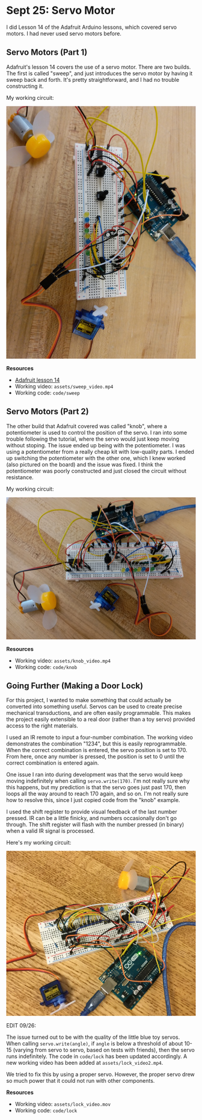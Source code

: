 # Sept 25: Servo Motor

I did Lesson 14 of the Adafruit Arduino lessons, which covered servo motors. I had never used servo motors before.

## Servo Motors (Part 1)

Adafruit's lesson 14 covers the use of a servo motor. There are two builds. The first is called "sweep", and just introduces the servo motor by having it sweep back and forth. It's pretty straightforward, and I had no trouble constructing it.

My working circuit:

![sweep circuit](./assets/sweep_circuit.jpeg)

**Resources**

- [Adafruit lesson 14](https://learn.adafruit.com/adafruit-arduino-lesson-14-servo-motors)
- Working video: `assets/sweep_video.mp4`
- Working code: `code/sweep`

## Servo Motors (Part 2)

The other build that Adafruit covered was called "knob", where a potentiometer is used to control the position of the servo. I ran into some trouble following the tutorial, where the servo would just keep moving without stoping. The issue ended up being with the potentiometer. I was using a potentiometer from a really cheap kit with low-quality parts. I ended up switching the potentiometer with the other one, which I knew worked (also pictured on the board) and the issue was fixed. I think the potentiometer was poorly constructed and just closed the circuit without resistance.

My working circuit:

![knob circuit](./assets/knob_circuit.jpeg)

**Resources**

- Working video: `assets/knob_video.mp4`
- Working code: `code/knob`

## Going Further (Making a Door Lock)

For this project, I wanted to make something that could actually be converted into something useful. Servos can be used to create precise mechanical transductions, and are often easily programmable. This makes the project easily extensible to a real door (rather than a toy servo) provided access to the right materials.

I used an IR remote to input a four-number combination. The working video demonstrates the combination "1234", but this is easily reprogrammable. When the correct combination is entered, the servo position is set to 170. From here, once any number is pressed, the position is set to 0 until the correct combination is entered again.

One issue I ran into during development was that the servo would keep moving indefinitely when calling `servo.write(170)`. I'm not really sure why this happens, but my prediction is that the servo goes just past 170, then loops all the way around to reach 170 again, and so on. I'm not really sure how to resolve this, since I just copied code from the "knob" example.

I used the shift register to provide visual feedback of the last number pressed. IR can be a little finicky, and numbers occasionally don't go through. The shift register will flash with the number pressed (in binary) when a valid IR signal is processed.

Here's my working circuit:

![lock circuit](./assets/lock_circuit.jpg)


EDIT 09/26:

The issue turned out to be with the quality of the little blue toy servos. When calling `servo.write(angle)`, if `angle` is below a threshold of about 10-15 (varying from servo to servo, based on tests with friends), then the servo runs indefinitely. The code in `code/lock` has been updated accordingly. A new working video has been added at `assets/lock_video2.mp4`.

We tried to fix this by using a proper servo. However, the proper servo drew so much power that it could not run with other components.

**Resources**

- Working video: `assets/lock_video.mov`
- Working code: `code/lock`
